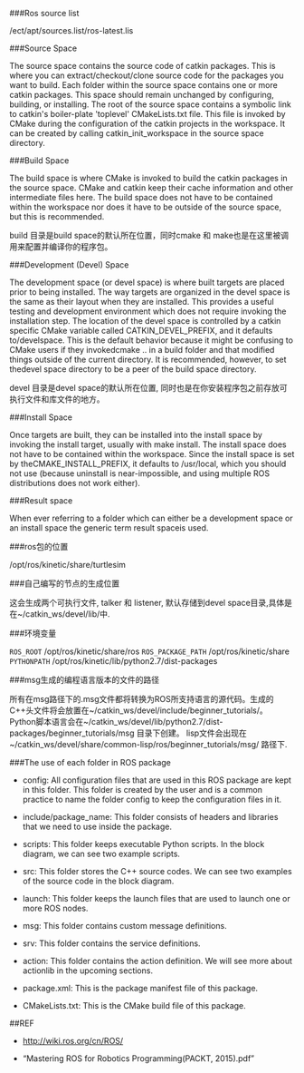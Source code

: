 
###Ros source list

/ect/apt/sources.list/ros-latest.lis

###Source Space

The source space contains the source code of catkin packages. This is where you can extract/checkout/clone source code for the packages you want to build. Each folder within the source space contains one or more catkin packages. This space should remain unchanged by configuring, building, or installing. The root of the source space contains a symbolic link to catkin's boiler-plate 'toplevel' CMakeLists.txt file. This file is invoked by CMake during the configuration of the catkin projects in the workspace. It can be created by calling catkin_init_workspace in the source space directory.



###Build Space

The build space is where CMake is invoked to build the catkin packages in the source space. CMake and catkin keep their cache information and other intermediate files here. The build space does not have to be contained within the workspace nor does it have to be outside of the source space, but this is recommended.

build 目录是build space的默认所在位置，同时cmake 和 make也是在这里被调用来配置并编译你的程序包。

###Development (Devel) Space

The development space (or devel space) is where built targets are placed prior to being installed. The way targets are organized in the devel space is the same as their layout when they are installed. This provides a useful testing and development environment which does not require invoking the installation step. The location of the devel space is controlled by a catkin specific CMake variable called CATKIN_DEVEL_PREFIX, and it defaults to<build space>/develspace. This is the default behavior because it might be confusing to CMake users if they invokedcmake .. in a build folder and that modified things outside of the current directory. It is recommended, however, to set thedevel space directory to be a peer of the build space directory.

devel 目录是devel space的默认所在位置, 同时也是在你安装程序包之前存放可执行文件和库文件的地方。

###Install Space

Once targets are built, they can be installed into the install space by invoking the install target, usually with make install. The install space does not have to be contained within the workspace. Since the install space is set by theCMAKE_INSTALL_PREFIX, it defaults to /usr/local, which you should not use (because uninstall is near-impossible, and using multiple ROS distributions does not work either).



###Result space

When ever referring to a folder which can either be a development space or an install space the generic term result spaceis used.



###ros包的位置

/opt/ros/kinetic/share/turtlesim


###自己编写的节点的生成位置

这会生成两个可执行文件, talker 和 listener, 默认存储到devel space目录,具体是在~/catkin_ws/devel/lib/<package name>中.


###环境变量

`ROS_ROOT` /opt/ros/kinetic/share/ros
`ROS_PACKAGE_PATH` /opt/ros/kinetic/share
`PYTHONPATH` /opt/ros/kinetic/lib/python2.7/dist-packages


###msg生成的编程语言版本的文件的路径

所有在msg路径下的.msg文件都将转换为ROS所支持语言的源代码。生成的C++头文件将会放置在~/catkin_ws/devel/include/beginner_tutorials/。 Python脚本语言会在~/catkin_ws/devel/lib/python2.7/dist-packages/beginner_tutorials/msg 目录下创建。 lisp文件会出现在~/catkin_ws/devel/share/common-lisp/ros/beginner_tutorials/msg/ 路径下.


###The use of each folder in ROS package
- config: All configuration files that are used in this ROS package are kept in this
folder. This folder is created by the user and is a common practice to name the folder
config to keep the configuration files in it.

- include/package_name: This folder consists of headers and libraries that we need to
use inside the package.

- scripts: This folder keeps executable Python scripts. In the block diagram, we can
see two example scripts.

- src: This folder stores the C++ source codes. We can see two examples of the source
code in the block diagram.

- launch: This folder keeps the launch files that are used to launch one or more ROS
nodes.

- msg: This folder contains custom message definitions.

- srv: This folder contains the service definitions.

- action: This folder contains the action definition. We will see more about actionlib
in the upcoming sections.

- package.xml: This is the package manifest file of this package.

- CMakeLists.txt: This is the CMake build file of this package.


##REF

- http://wiki.ros.org/cn/ROS/

- “Mastering ROS for Robotics Programming(PACKT, 2015).pdf”
